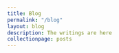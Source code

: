 ```yaml
---
title: Blog
permalink: "/blog"
layout: blog
description: The writings are here
collectionpage: posts
---
```


